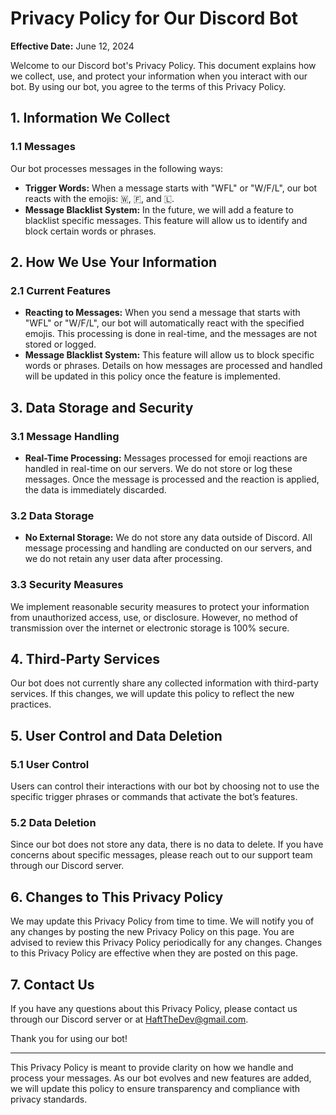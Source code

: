# Privacy Policy for Our Discord Bot

**Effective Date:** June 12, 2024

Welcome to our Discord bot's Privacy Policy. This document explains how we collect, use, and protect your information when you interact with our bot. By using our bot, you agree to the terms of this Privacy Policy.

## 1. Information We Collect

### 1.1 Messages
Our bot processes messages in the following ways:
- **Trigger Words:** When a message starts with "WFL" or "W/F/L", our bot reacts with the emojis: 🇼, 🇫, and 🇱.
- **Message Blacklist System:** In the future, we will add a feature to blacklist specific messages. This feature will allow us to identify and block certain words or phrases.

## 2. How We Use Your Information

### 2.1 Current Features
- **Reacting to Messages:** When you send a message that starts with "WFL" or "W/F/L", our bot will automatically react with the specified emojis. This processing is done in real-time, and the messages are not stored or logged.
- **Message Blacklist System:** This feature will allow us to block specific words or phrases. Details on how messages are processed and handled will be updated in this policy once the feature is implemented.

## 3. Data Storage and Security

### 3.1 Message Handling
- **Real-Time Processing:** Messages processed for emoji reactions are handled in real-time on our servers. We do not store or log these messages. Once the message is processed and the reaction is applied, the data is immediately discarded.

### 3.2 Data Storage
- **No External Storage:** We do not store any data outside of Discord. All message processing and handling are conducted on our servers, and we do not retain any user data after processing.

### 3.3 Security Measures
We implement reasonable security measures to protect your information from unauthorized access, use, or disclosure. However, no method of transmission over the internet or electronic storage is 100% secure.

## 4. Third-Party Services

Our bot does not currently share any collected information with third-party services. If this changes, we will update this policy to reflect the new practices.

## 5. User Control and Data Deletion

### 5.1 User Control
Users can control their interactions with our bot by choosing not to use the specific trigger phrases or commands that activate the bot’s features.

### 5.2 Data Deletion
Since our bot does not store any data, there is no data to delete. If you have concerns about specific messages, please reach out to our support team through our Discord server.

## 6. Changes to This Privacy Policy

We may update this Privacy Policy from time to time. We will notify you of any changes by posting the new Privacy Policy on this page. You are advised to review this Privacy Policy periodically for any changes. Changes to this Privacy Policy are effective when they are posted on this page.

## 7. Contact Us

If you have any questions about this Privacy Policy, please contact us through our Discord server or at HaftTheDev@gmail.com.

Thank you for using our bot!

---

This Privacy Policy is meant to provide clarity on how we handle and process your messages. As our bot evolves and new features are added, we will update this policy to ensure transparency and compliance with privacy standards.
